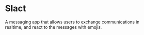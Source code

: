 # Slact

A messaging app that allows users to exchange communications in realtime, and react to the messages with emojis.
